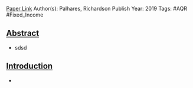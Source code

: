 
[Paper Link](https://papers.ssrn.com/sol3/papers.cfm?abstract_id=3405316)
Author(s): Palhares, Richardson
Publish Year: 2019
Tags: #AQR #Fixed_Income 

## <u>Abstract</u>
- sdsd

## <u>Introduction</u>
- 